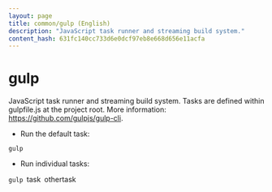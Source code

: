 ```yaml
---
layout: page
title: common/gulp (English)
description: "JavaScript task runner and streaming build system."
content_hash: 631fc140cc733d6e0dcf97eb8e668d656e11acfa
---
```

# gulp

JavaScript task runner and streaming build system.
Tasks are defined within gulpfile.js at the project root.
More information: <https://github.com/gulpjs/gulp-cli>.

- Run the default task:

`gulp`

- Run individual tasks:

`gulp `<span class="tldr-var badge badge-pill bg-dark-lm bg-white-dm text-white-lm text-dark-dm font-weight-bold">task</span>` `<span class="tldr-var badge badge-pill bg-dark-lm bg-white-dm text-white-lm text-dark-dm font-weight-bold">othertask</span>
